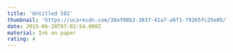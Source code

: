 ```yaml
---
title: 'Untitled 581'
thumbnail: 'https://ucarecdn.com/38af08b2-3837-41a7-a6f1-79265fc25e05/'
date: 2015-06-28T07:02:54.000Z
material: Ink on paper
rating: 4
---
```

